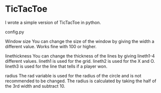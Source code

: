 # TicTacToe
I wrote a simple version of TicTacToe in python.

config.py

Window size
You can change the size of the window by giving the width a different value.
Works fine with 100 or higher.

linethickness
You can change the thickness of the lines by giving lineth1-4 different values.
lineth1 is used for the grid.
lineth2 is used for the X and O.
lineth3 is used for the line that tells if a player won.

radius
The rad variable is used for the radius of the circle and is not recommended to be changed.
The radius is calculated by taking the half of the 3rd width and subtract 10.

